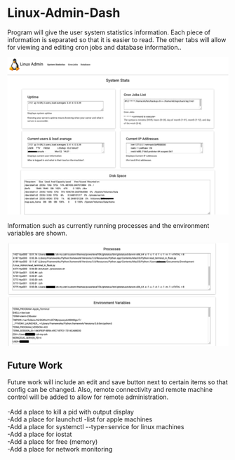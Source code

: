 # Linux-Admin-Dash
<p>
Program will give the user system statistics information. Each piece of information is separated so that it is easier to read.
The other tabs will allow for viewing and editing cron jobs and database information.. 
</p>
<img src="images/Screenshot1_systemStats.png">

<p>
Information such as currently running processes and the environment variables are shown. 
</p>
<img src="images/Screenshot2_systemStats.png">


## Future Work

<p>
Future work will include an edit and save button next to certain items so that config can be changed. 
Also, remote connectivity and remote machine control will be added to allow for remote administration. 
  <br>
  <br>-Add a place to kill a pid with output display
  <br>-Add a place for launchctl -list for apple machines
  <br>-Add a place for systemctl --type=service for linux machines
  <br>-Add a place for iostat
  <br>-Add a place for free (memory)
  <br>-Add a place for network monitoring
  
</p>
